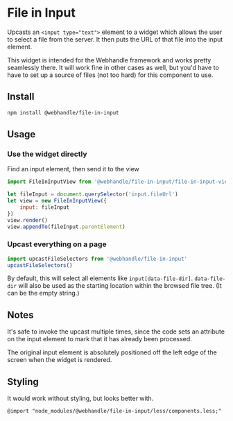 # File in Input

Upcasts an `<input type="text">` element to a widget which allows the user to select a file from the server.
It then puts the URL of that file into the input element.

This widget is intended for the Webhandle framework and works pretty seamlessly there. It will work fine in
other cases as well, but you'd have to have to set up a source of files (not too hard) for this component to
use.

## Install

```bash
npm install @webhandle/file-in-input
```

## Usage 

### Use the widget directly
Find an input element, then send it to the view

```js
import FileInInputView from '@webhandle/file-in-input/file-in-input-view.mjs'

let fileInput = document.querySelector('input.fileUrl')
let view = new FileInInputView({
	input: fileInput
})
view.render()
view.appendTo(fileInput.parentElement)

```

### Upcast everything on a page

```js
import upcastFileSelectors from '@webhandle/file-in-input'
upcastFileSelectors()
```

By default, this will select all elements like `input[data-file-dir]`. `data-file-dir` will also be
used as the starting location within the browsed file tree. (It can be the empty string.)


## Notes

It's safe to invoke the upcast multiple times, since the code sets an attribute on the input element
to mark that it has already been processed.

The original input element is absolutely positioned off the left edge of the screen when the widget
is rendered.


## Styling

It would work without styling, but looks better with.

```less
@import "node_modules/@webhandle/file-in-input/less/components.less;"

```
